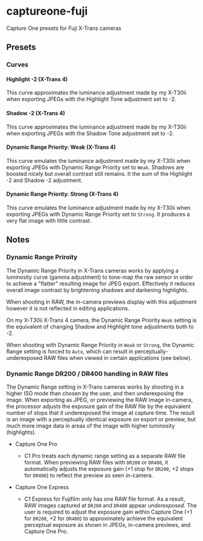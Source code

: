 # captureone-fuji
Capture One presets for Fuji X-Trans cameras

## Presets

### Curves

#### Highlight -2 (X-Trans 4)

This curve approximates the luminance adjustment made by my X-T30ii when exporting JPEGs with the Highlight Tone adjustment set to -2.

#### Shadow -2 (X-Trans 4)

This curve approximates the luminance adjustment made by my X-T30ii when exporting JPEGs with the Shadow Tone adjustment set to -2.

#### Dynamic Range Priority: Weak (X-Trans 4)

This curve emulates the luminance adjustment made by my X-T30ii when exporting JPEGs with Dynamic Range Priority set to `Weak`. Shadows are boosted nicely but overall contrast still remains. It the sum of the Highlight -2 and Shadow -2 adjustment.

#### Dynamic Range Priority: Strong (X-Trans 4)

This curve emulates the luminance adjustment made by my X-T30ii when exporting JPEGs with Dynamic Range Priority set to `Strong`. It produces a very flat image with little contrast.

## Notes

### Dynamic Range Priroity

The Dynamic Range Priority in X-Trans cameras works by applying a luminosity curve (gamma adjustment) to tone-map the raw sensor in order to achieve a "flatter" resulting image for JPEG export. Effectively it reduces overall image contrast by brightening shadows and darkening highlights.

When shooting in RAW, the in-camera previews display with this adjustment however it is not reflected in editing applications.

On my X-T30ii X-Trans 4 camera, the Dynamic Range Priority `Weak` setting is the equivalent of changing Shadow and Highlight tone adjustments both to -2.

When shooting with Dynamic Range Priority in `Weak` or `Strong`, the Dynamic Range setting is forced to `Auto`, which can result in perceptually-underexposed RAW files when viewed in certain applications (see below).

### Dynamic Range DR200 / DR400 handling in RAW files

The Dynamic Range setting in X-Trans cameras works by shooting in a higher ISO mode than chosen by the user, and then underexposing the image. When exporting as JPEG, or previewing the RAW image in-camera, the processor adjusts the exposure gain of the RAW file by the equivalent number of stops that it underexposed the image at capture time. The result is an image with a perceptually identical exposure on export or preview, but much more image data in areas of the image with higher luminosity (highlights).

- Capture One Pro
  - C1 Pro treats each dynamic range setting as a separate RAW file format. When previewing RAW files with `DR200` or `DR400`, it automatically adjusts the exposure gain (+1 stop for `DR200`, +2 stops for `DR400`) to reflect the preview as seen in-camera.

- Capture One Express
  - C1 Express for Fujifilm only has one RAW file format. As a result, RAW images captured at `DR200` and `DR400` appear _underexposed_. The user is required to adjust the exposure gain within Capture One (+1 for `DR200`, +2 for `DR400`) to approximately achieve the equivalent perceptual exposure as shown in JPEGs, in-camera previews, and Capture One Pro.

